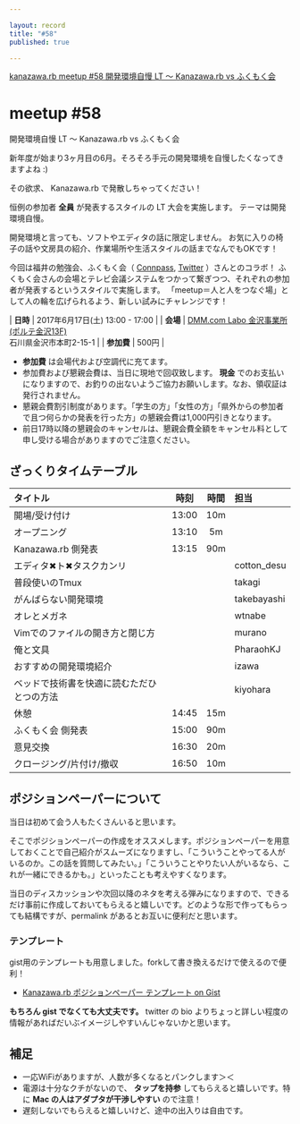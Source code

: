 ```yaml
---

layout: record
title: "#58"
published: true

---
```


<!--

終了後記入

<div style="text-align: right;"><a href="./report.html"><strong>イベントは終了しました。レポートはこちら</strong></a></div>

-->

<div class="doorkeeper-widget">
<a class="doorkeeper-registration-widget" href="https://kzrb.doorkeeper.jp/events/61003">kanazawa.rb meetup #58 開発環境自慢 LT 〜 Kanazawa.rb vs ふくもく会</a><script src="https://widgets.doorkeeper.jp/w/widget.js"></script>
</div>

# meetup #58

開発環境自慢 LT 〜 Kanazawa.rb vs ふくもく会

新年度が始まり3ヶ月目の6月。そろそろ手元の開発環境を自慢したくなってきますよね :)

その欲求、 Kanazawa.rb で発散しちゃってください！

恒例の参加者 **全員** が発表するスタイルの LT 大会を実施します。
テーマは開発環境自慢。

開発環境と言っても、ソフトやエディタの話に限定しません。
お気に入りの椅子の話や文房具の紹介、作業場所や生活スタイルの話までなんでもOKです！

今回は福井の勉強会、ふくもく会（ [Connpass](https://fukumoku.connpass.com/), [Twitter](https://twitter.com/fukuimokumoku) ）さんとのコラボ！
ふくもく会さんの会場とテレビ会議システムをつかって繋ぎつつ、それぞれの参加者が発表するというスタイルで実施します。
「meetup＝人と人をつなぐ場」として人の輪を広げられるよう、新しい試みにチャレンジです！


| **日時**   | 2017年6月17日(土) 13:00 - 17:00 |
| **会場**   | [DMM.com Labo 金沢事業所(ポルテ金沢13F)](http://labo.dmm.com/about/access/#kanazawa)<br>石川県金沢市本町2-15-1 |
| **参加費** | 500円 |

* **参加費** は会場代および空調代に充てます。
* 参加費および懇親会費は、当日に現地で回収致します。 **現金** でのお支払いになりますので、お釣りの出ないようご協力お願いします。なお、領収証は発行されません。
* 懇親会費割引制度があります。「学生の方」「女性の方」「県外からの参加者で且つ何らかの発表を行った方」の懇親会費は1,000円引きとなります。
* 前日17時以降の懇親会のキャンセルは、懇親会費全額をキャンセル料として申し受ける場合がありますのでご注意ください。

## ざっくりタイムテーブル

| タイトル                                   | 時刻  | 時間 | 担当                                                    |
|:-------------------------------------------|:-----:|:----:|:--------------------------------------------------------|
| 開場/受け付け                              | 13:00 | 10m  |                                                         |
| オープニング                               | 13:10 | 5m   |                                                         |
| Kanazawa.rb 側発表                         | 13:15 | 90m  |                                                         |
| エディタ✖ト✖タスクカンリ                   |       |      | cotton_desu                                             |
| 普段使いのTmux                             |       |      | takagi                                                  |
| がんばらない開発環境                       |       |      | takebayashi                                             |
| オレとメガネ                               |       |      | wtnabe                                                  |
| Vimでのファイルの開き方と閉じ方            |       |      | murano                                                  |
| 俺と文具                                   |       |      | PharaohKJ                                               |
| おすすめの開発環境紹介                     |       |      | izawa                                                   |
| ベッドで技術書を快適に読むただひとつの方法 |       |      | kiyohara                                                |
| 休憩                                       | 14:45 | 15m  |                                                         |
| ふくもく会 側発表                          | 15:00 | 90m  |                                                         |
| 意見交換                                   | 16:30 | 20m  |                                                         |
| クロージング/片付け/撤収                   | 16:50 | 10m  |                                                         |

## ポジションペーパーについて

当日は初めて会う人もたくさんいると思います。

そこでポジションペーパーの作成をオススメします。ポジションペーパーを用意しておくことで自己紹介がスムーズになりますし、「こういうことやってる人がいるのか。この話を質問してみたい。」「こういうことやりたい人がいるなら、これが一緒にできるかも。」といったことも考えやすくなります。

当日のディスカッションや次回以降のネタを考える弾みになりますので、できるだけ事前に作成しておいてもらえると嬉しいです。どのような形で作ってもらっても結構ですが、permalink があるとお互いに便利だと思います。


### テンプレート

gist用のテンプレートも用意しました。forkして書き換えるだけで使えるので便利！

- [Kanazawa.rb ポジションペーパー テンプレート on Gist](https://gist.github.com/5a523ec3180002229a32)

**もちろん gist でなくても大丈夫です。** twitter の bio よりちょっと詳しい程度の情報があればだいぶイメージしやすいんじゃないかと思います。


## 補足

- 一応WiFiがありますが、人数が多くなるとパンクします＞＜
- 電源は十分なクチがないので、 **タップを持参** してもらえると嬉しいです。特に **Mac の人はアダプタが干渉しやすい** ので注意！
- 遅刻しないでもらえると嬉しいけど、途中の出入りは自由です。
